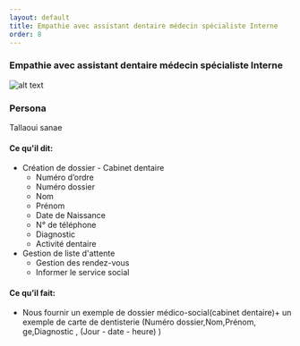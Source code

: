 ```yaml
---
layout: default
title: Empathie avec assistant dentaire médecin spécialiste Interne
order: 8
---
```

### Empathie avec assistant dentaire médecin spécialiste Interne
![alt text]({{site.baseurl}}/Empathie-pôle-médicale/images/assistant-dentaire-spécialiste-Interne.png)

<!-- note -->

### Persona
Tallaoui sanae

#### Ce qu'il dit:
- Création de dossier - Cabinet dentaire
  - Numéro d’ordre 
  - Numéro dossier 
  - Nom
  - Prénom
  - Date de Naissance
  - N° de téléphone
  - Diagnostic
  - Activité dentaire
- Gestion de liste d'attente 
  - Gestion des rendez-vous
  - Informer le service social

#### Ce qu’il fait:
- Nous fournir un exemple de dossier médico-social(cabinet dentaire)+ un exemple de carte de dentisterie (Numéro dossier,Nom,Prénom, ge,Diagnostic , (Jour - date - heure) )

<!-- new slide -->